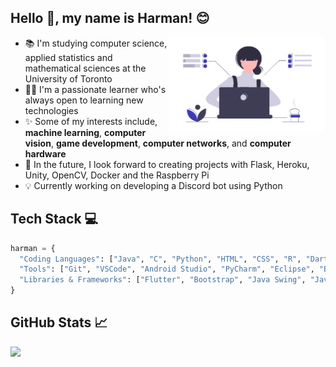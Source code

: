 ## Hello :wave:, my name is Harman! :blush:

<img align="right" alt="Women Coding" width="250" height="150" src="coding.png"> 

- 📚 I'm studying computer science, applied statistics and mathematical sciences at the University of Toronto
- :woman_student: I'm a passionate learner who's always open to learning new technologies
- ✨ Some of my interests include, <b>machine learning</b>, <b>computer vision</b>, <b>game development</b>, <b>computer networks</b>, and <b>computer hardware</b>
- 📆 In the future, I look forward to creating projects with Flask, Heroku, Unity, OpenCV, Docker and the Raspberry Pi
- 💡 Currently working on developing a Discord bot using Python

## Tech Stack 💻

```python
harman = {
  "Coding Languages": ["Java", "C", "Python", "HTML", "CSS", "R", "Dart", "Assembly"],
  "Tools": ["Git", "VSCode", "Android Studio", "PyCharm", "Eclipse", "Bash"],
  "Libraries & Frameworks": ["Flutter", "Bootstrap", "Java Swing", "JavaFX"]
}
```
## GitHub Stats 📈

<p>
<a href="https://github-readme-stats.vercel.app/api/top-langs/?username=harman-khehara&title_color=3f39bd&theme=default&hide=Shell,Swift,Kotlin,Objective-C&langs_count=8&layout=compact&card_width=275">
  <img align="left" src="https://github-readme-stats.vercel.app/api/top-langs/?username=harman-khehara&title_color=3f39bd&theme=default&hide=Shell,Swift,Kotlin,Objective-C&langs_count=8&layout=compact&card_width=400">
</a>







